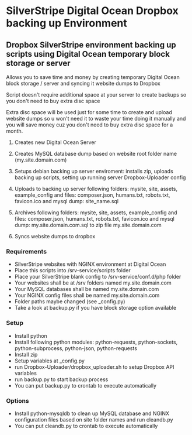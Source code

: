 # SilverStripe Digital Ocean Dropbox backing up Environment

## Dropbox SilverStripe environment backing up scripts using Digital Ocean temporary block storage or server

Allows you to save time and money by creating temporary Digital Ocean block storage / server and syncing it website dumps to Dropbox

Script doesn't require additional space at your server to create backups so you don't need to buy extra disc space

Extra disc space will be used just for some time to create and upload website dumps
so u won't need it to waste your time doing it manually and you will save money cuz you don't need to buy extra disc space for a month.

1) Creates new Digital Ocean Server

2) Creates MySQL database dump based on website root folder name (my.site.domain.com)

3) Setups debian backing up server enviroment: installs zip, uploads backing up scripts, setting up running server Dropbox-Uploader config

4) Uploads to backing up server following folders: mysite, site, assets, example_config
   and files: composer.json, humans.txt, robots.txt, favicon.ico
   and mysql dump: site_name.sql

5) Archives following folders: mysite, site, assets, example_config
   and files: composer.json, humans.txt, robots.txt, favicon.ico
   and mysql dump: my.site.domain.com.sql
   to zip file my.site.domain.com

6) Syncs website dumps to dropbox

### Requirements

* SilverStripe websites with NGINX environment at Digital Ocean
* Place this scripts into /srv-service/scripts folder
* Place your SilverStripe blank config to /srv-service/conf.d/php folder
* Your websites shall be at /srv folders named my.site.domain.com
* Your MySQL databases shall be named my.site.domain.com
* Your NGINX config files shall be named my.site.domain.com
* Folder paths maybe changed (see _config.py)
* Take a look at backup.py if you have block storage option available

### Setup

* Install python
* Install following python modules: python-requests, python-sockets, python-subprocess, python-json, python-requests
* Install zip
* Setup variables at _config.py
* run Dropbox-Uploader/dropbox_uploader.sh to setup Dropbox API variables
* run backup.py to start backup process
* You can put backup.py to crontab to execute automatically

### Options
* Install python-mysqldb to clean up MySQL database and NGINX configuration files based on site folder names and run cleandb.py
* You can put cleandb.py to crontab to execute automatically
